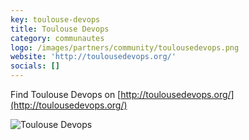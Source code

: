 ```yaml
---
key: toulouse-devops
title: Toulouse Devops
category: communautes
logo: /images/partners/community/toulousedevops.png
website: 'http://toulousedevops.org/'
socials: []
---
```


Find Toulouse Devops on [http://toulousedevops.org/](http://toulousedevops.org/)

![Toulouse Devops](/images/partners/community/toulousedevops.png)
